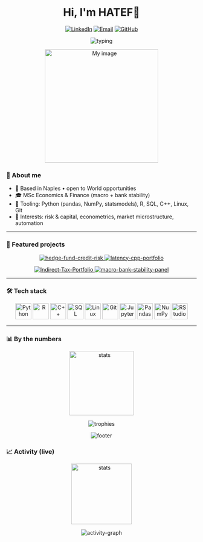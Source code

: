 <h1 align="center">Hi, I'm HATEF👋</h1>

<p align="center">
  <a href="https://linkedin.com/in/hateftaby"><img alt="LinkedIn" src="https://img.shields.io/badge/LinkedIn-0077B5?style=for-the-badge&logo=linkedin&logoColor=white"/></a>
  <a href="mailto:tabbakhianhatef@gmail.com"><img alt="Email" src="https://img.shields.io/badge/Email-D14836?style=for-the-badge&logo=gmail&logoColor=white"/></a>
  <a href="https://github.com/Leotaby"><img alt="GitHub" src="https://img.shields.io/badge/GitHub-181717?style=for-the-badge&logo=github&logoColor=white"/></a>
</p>
<!-- Typing line -->
<p align="center">
  <img src="https://readme-typing-svg.demolab.com?font=JetBrains+Mono&pause=1500&color=FFD700&center=true&vCenter=true&width=900&lines=Economics+%26+Finance+%E2%80%A2+Risk+%E2%80%A2+Macro;Python+%26+R+for+econometrics;Low-latency+C%2B%2B+experiments;Open+to+internship%2Fgraduate+roles+around+the+world"alt="typing"/>
</p>
<p align="center">
  <img src="https://encrypted-tbn0.gstatic.com/images?q=tbn:ANd9GcSKEqWHa3dEBugO64qyRWy-1mn7k8xM--Fbpw&s" alt="My image" width="300" />
</p>

### 🧭 About me
- 📍 Based in Naples • open to World opportunities  
- 🎓 MSc Economics & Finance (macro + bank stability)  
- 🧰 Tooling: Python (pandas, NumPy, statsmodels), R, SQL, C++, Linux, Git  
- 🎯 Interests: risk & capital, econometrics, market microstructure, automation

---

### 🚀 Featured projects
<p align="center">
  <a href="https://github.com/Leotaby/hedge-fund-credit-risk">
    <img src="https://github-readme-stats.vercel.app/api/pin/?username=Leotaby&repo=hedge-fund-credit-risk&theme=tokyonight&border_color=FFD700" alt="hedge-fund-credit-risk"/>
  </a>
  <a href="https://github.com/Leotaby/latency-cpp-portfolio">
    <img src="https://github-readme-stats.vercel.app/api/pin/?username=Leotaby&repo=latency-cpp-portfolio&theme=tokyonight&border_color=FFD700" alt="latency-cpp-portfolio"/>
  </a>
</p>
<p align="center">
  <a href="https://github.com/Leotaby/Indirect-Tax-Portfolio">
    <img src="https://github-readme-stats.vercel.app/api/pin/?username=Leotaby&repo=Indirect-Tax-Portfolio&theme=tokyonight&border_color=FFD700" alt="Indirect-Tax-Portfolio"/>
  </a>
  <a href="https://github.com/Leotaby/macro-bank-stability-panel">
    <img src="https://github-readme-stats.vercel.app/api/pin/?username=Leotaby&repo=macro-bank-stability-panel&theme=tokyonight&border_color=FFD700" alt="macro-bank-stability-panel"/>
  </a>
</p>

---

### 🛠️ Tech stack
<p align="center">
  <img src="https://cdn.jsdelivr.net/gh/devicons/devicon/icons/python/python-original.svg" height="42" alt="Python"/>
  <img src="https://cdn.jsdelivr.net/gh/devicons/devicon/icons/r/r-original.svg" height="42" alt="R"/>
  <img src="https://cdn.jsdelivr.net/gh/devicons/devicon/icons/cplusplus/cplusplus-original.svg" height="42" alt="C++"/>
  <img src="https://cdn.jsdelivr.net/gh/devicons/devicon/icons/mysql/mysql-original.svg" height="42" alt="SQL"/>
  <img src="https://cdn.jsdelivr.net/gh/devicons/devicon/icons/linux/linux-original.svg" height="42" alt="Linux"/>
  <img src="https://cdn.jsdelivr.net/gh/devicons/devicon/icons/git/git-original.svg" height="42" alt="Git"/>
  <img src="https://cdn.jsdelivr.net/gh/devicons/devicon/icons/jupyter/jupyter-original.svg" height="42" alt="Jupyter"/>
  <img src="https://cdn.jsdelivr.net/gh/devicons/devicon/icons/pandas/pandas-original.svg" height="42" alt="Pandas"/>
  <img src="https://cdn.jsdelivr.net/gh/devicons/devicon/icons/numpy/numpy-original.svg" height="42" alt="NumPy"/>
  <img src="https://cdn.jsdelivr.net/gh/devicons/devicon/icons/rstudio/rstudio-original.svg" height="42" alt="RStudio"/>
</p>

---

### 📊 By the numbers
<p align="center">
  <img src="https://github-readme-stats.vercel.app/api?username=Leotaby&show_icons=true&theme=tokyonight&hide_border=false&border_color=FFD700&rank_icon=github" height="170" alt="stats"/>
</p>
<p align="center">
</p>
<p align="center">
  <img src="https://github-profile-trophy.vercel.app/?username=Leotaby&theme=onestar&no-frame=true&margin-w=10&row=1&column=6" alt="trophies"/>
</p>

<!-- Footer -->
<p align="center">
  <img src="https://capsule-render.vercel.app/api?type=waving&height=140&color=0:111111,100:111111&section=footer" alt="footer"/>
</p>


### 📈 Activity (live)

<p align="center">
  <img src="https://github-readme-stats.vercel.app/api?username=Leotaby&show_icons=true&title_color=FF1744&text_color=C9D1D9&icon_color=FF1744&bg_color=0D0D0D&border_color=FF1744" height="160" alt="stats"/>
</p>

<p align="center">
  <img src="https://github-readme-activity-graph.vercel.app/graph?username=Leotaby&bg_color=0D0D0D&color=C9D1D9&line=FF1744&point=FF1744&area=true&hide_border=true" alt="activity-graph"/>
</p>
